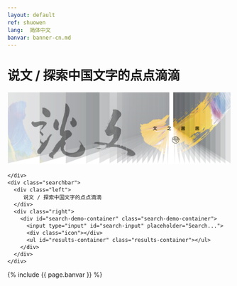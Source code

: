 ```yaml
---
layout: default
ref: shuowen
lang:  简体中文
banvar: banner-cn.md
---
```


<div class="home-page">
  <div class="container">
    <h1 class="page-heading">说文 / 探索中国文字的点点滴滴</h1>
    <div class="home-banner">
      <img alt="" src="/assets/images/banner1.png">

    </div>
    <div class="searchbar">
      <div class="left">
         说文 / 探索中国文字的点点滴滴 
      </div>
      <div class="right">
        <div id="search-demo-container" class="search-demo-container">
          <input type="input" id="search-input" placeholder="Search...">
          <div class="icon"></div>
          <ul id="results-container" class="results-container"></ul>
        </div>
      </div>
    </div>
    

{% include {{ page.banvar }} %}

  </div>
</div>

<script src="{{ site.baseurl }}/assets/js/simple-jekyll-search.js"></script>

<script>
  window.simpleJekyllSearch = new SimpleJekyllSearch({
    searchInput: document.getElementById('search-input'),
    resultsContainer: document.getElementById('results-container'),
    json: '{{ site.baseurl }}/search.json',
    searchResultTemplate: '<li><a href="{url}?query={query}" title="{desc}">{title}</a></li>',
    noResultsText: '<li>No results found.</li>',
    limit: 10,
    fuzzy: false,
    exclude: ['Welcome']
  })
</script>
